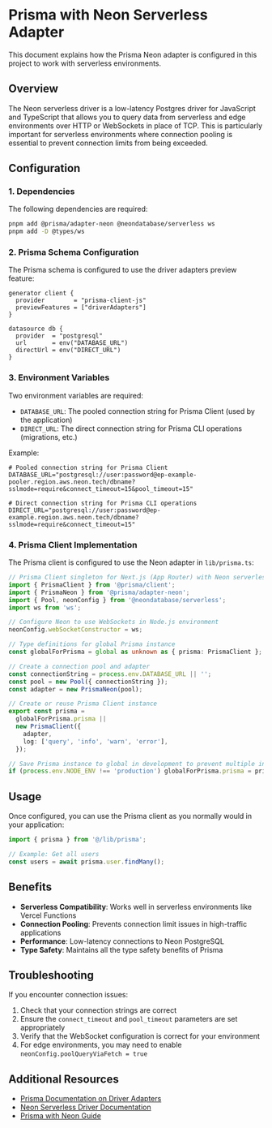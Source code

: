 # Prisma with Neon Serverless Adapter

This document explains how the Prisma Neon adapter is configured in this project to work with serverless environments.

## Overview

The Neon serverless driver is a low-latency Postgres driver for JavaScript and TypeScript that allows you to query data from serverless and edge environments over HTTP or WebSockets in place of TCP. This is particularly important for serverless environments where connection pooling is essential to prevent connection limits from being exceeded.

## Configuration

### 1. Dependencies

The following dependencies are required:

```bash
pnpm add @prisma/adapter-neon @neondatabase/serverless ws
pnpm add -D @types/ws
```

### 2. Prisma Schema Configuration

The Prisma schema is configured to use the driver adapters preview feature:

```prisma
generator client {
  provider        = "prisma-client-js"
  previewFeatures = ["driverAdapters"]
}

datasource db {
  provider  = "postgresql"
  url       = env("DATABASE_URL")
  directUrl = env("DIRECT_URL")
}
```

### 3. Environment Variables

Two environment variables are required:

- `DATABASE_URL`: The pooled connection string for Prisma Client (used by the application)
- `DIRECT_URL`: The direct connection string for Prisma CLI operations (migrations, etc.)

Example:

```
# Pooled connection string for Prisma Client
DATABASE_URL="postgresql://user:password@ep-example-pooler.region.aws.neon.tech/dbname?sslmode=require&connect_timeout=15&pool_timeout=15"

# Direct connection string for Prisma CLI operations
DIRECT_URL="postgresql://user:password@ep-example.region.aws.neon.tech/dbname?sslmode=require&connect_timeout=15"
```

### 4. Prisma Client Implementation

The Prisma client is configured to use the Neon adapter in `lib/prisma.ts`:

```typescript
// Prisma Client singleton for Next.js (App Router) with Neon serverless adapter
import { PrismaClient } from '@prisma/client';
import { PrismaNeon } from '@prisma/adapter-neon';
import { Pool, neonConfig } from '@neondatabase/serverless';
import ws from 'ws';

// Configure Neon to use WebSockets in Node.js environment
neonConfig.webSocketConstructor = ws;

// Type definitions for global Prisma instance
const globalForPrisma = global as unknown as { prisma: PrismaClient };

// Create a connection pool and adapter
const connectionString = process.env.DATABASE_URL || '';
const pool = new Pool({ connectionString });
const adapter = new PrismaNeon(pool);

// Create or reuse Prisma Client instance
export const prisma =
  globalForPrisma.prisma ||
  new PrismaClient({
    adapter,
    log: ['query', 'info', 'warn', 'error'],
  });

// Save Prisma instance to global in development to prevent multiple instances
if (process.env.NODE_ENV !== 'production') globalForPrisma.prisma = prisma;
```

## Usage

Once configured, you can use the Prisma client as you normally would in your application:

```typescript
import { prisma } from '@/lib/prisma';

// Example: Get all users
const users = await prisma.user.findMany();
```

## Benefits

- **Serverless Compatibility**: Works well in serverless environments like Vercel Functions
- **Connection Pooling**: Prevents connection limit issues in high-traffic applications
- **Performance**: Low-latency connections to Neon PostgreSQL
- **Type Safety**: Maintains all the type safety benefits of Prisma

## Troubleshooting

If you encounter connection issues:

1. Check that your connection strings are correct
2. Ensure the `connect_timeout` and `pool_timeout` parameters are set appropriately
3. Verify that the WebSocket configuration is correct for your environment
4. For edge environments, you may need to enable `neonConfig.poolQueryViaFetch = true`

## Additional Resources

- [Prisma Documentation on Driver Adapters](https://www.prisma.io/docs/orm/overview/databases/database-drivers#driver-adapters)
- [Neon Serverless Driver Documentation](https://neon.tech/docs/serverless/serverless-driver)
- [Prisma with Neon Guide](https://neon.tech/docs/guides/prisma)
